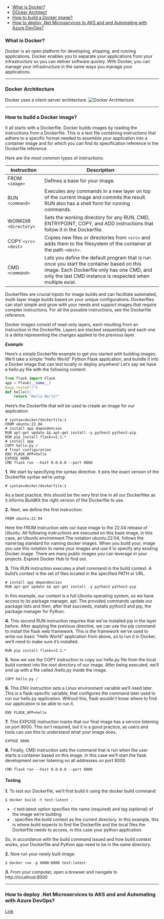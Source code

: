 
- [What is Docker?](#what-is-docker)
- [DOcker Architect](#docker-architecture)
- [How to build a Docker image?](#how-to-build-a-docker-image)
- [How to deploy .Net Microservices to AKS and and Automating with Azure DevOps?](#https://medium.com/aspnetrun/deploying-net-microservices-to-azure-kubernetes-services-aks-and-automating-with-azure-devops-c50bdd51b702)

### What is Docker?

Docker is an open platform for developing, shipping, and running applications. Docker enables you to separate your applications from your infrastructure so you can deliver software quickly. With Docker, you can manage your infrastructure in the same ways you manage your applications.

---


### Docker Architecture
Docker uses a client-server architecture.
![Docker Architecture](https://docs.docker.com/assets/images/architecture.svg)



---
### How to build a Docker image?

It all starts with a Dockerfile. Docker builds images by reading the instructions from a Dockerfile. This is a text file containing instructions that adhere to a specific format needed to assemble your application into a container image and for which you can find its specification reference in the Dockerfile reference.

Here are the most common types of instructions:

|Instruction| Description|
|--|--|
|FROM `<image>`|Defines a base for your image.|
|RUN `<command>`|Executes any commands in a new layer on top of the current image and commits the result. RUN also has a shell form for running commands.|
|WORKDIR `<directory>`| Sets the working directory for any RUN, CMD, ENTRYPOINT, COPY, and ADD instructions that follow it in the Dockerfile.|
|COPY `<src><dest>`|Copies new files or directories from `<src>` and adds them to the filesystem of the container at the path `<dest>`.|
|CMD `<command>`|Lets you define the default program that is run once you start the container based on this image. Each Dockerfile only has one CMD, and only the last CMD instance is respected when multiple exist.|

Dockerfiles are crucial inputs for image builds and can facilitate automated, multi-layer image builds based on your unique configurations. Dockerfiles can start simple and grow with your needs and support images that require complex instructions. For all the possible instructions, see the Dockerfile reference.

Docker images consist of read-only layers, each resulting from an instruction in the Dockerfile. Layers are stacked sequentially and each one is a delta representing the changes applied to the previous layer.

***Example***

Here’s a simple Dockerfile example to get you started with building images. We’ll take a simple “Hello World” Python Flask application, and bundle it into a Docker image that can test locally or deploy anywhere! Let’s say we have a hello.py file with the following content:

```python
from flask import Flask
app = Flask(__name__)
@app.route("/")
def hello():
    return "Hello World!"
```

Here’s the Dockerfile that will be used to create an image for our application:

```docker
# syntax=docker/dockerfile:1
FROM ubuntu:22.04
# install app dependencies
RUN apt-get update && apt-get install -y python3 python3-pip
RUN pip install flask==2.1.*
# install app
COPY hello.py /
# final configuration
ENV FLASK_APP=hello
EXPOSE 8000
CMD flask run --host 0.0.0.0 --port 8000
```


**1.** We start by specifying the syntax directive. It pins the exact version of the Dockerfile syntax we’re using:

```docker
# syntax=docker/dockerfile:1
```
As a best practice, this should be the very first line in all our Dockerfiles as it informs BuildKit the right version of the Dockerfile to use.

**2.** Next, we define the first instruction:

```docker
FROM ubuntu:22.04
```

Here the FROM instruction sets our base image to the 22.04 release of Ubuntu. All following instructions are executed on this base image, in this case, an Ubuntu environment.The notation ubuntu:22:04, follows the name:tag standard for naming docker images. When you build your, image you use this notation to name your images and use it to specify any existing Docker image. There are many public images you can leverage in your projects. Explore Docker Hub to find out.

**3.** This RUN instruction executes a shell command in the build context. A build’s context is the set of files located in the specified PATH or URL.

```docker
# install app dependencies
RUN apt-get update && apt-get install -y python3 python3-pip
```

In this example, our context is a full Ubuntu operating system, so we have access to its package manager, apt. The provided commands update our package lists and then, after that succeeds, installs python3 and pip, the package manager for Python.

**4.** This second RUN instruction requires that we’ve installed pip in the layer before. After applying the previous directive, we can use the pip command to install the flask web framework. This is the framework we’ve used to write our basic “Hello World” application from above, so to run it in Docker, we’ll need to make sure it’s installed.

```docker
RUN pip install flask==2.1.*
```

**5.** Now we use the COPY instruction to copy our hello.py file from the local build context into the root directory of our image. After being executed, we’ll end up with a file called /hello.py inside the image.


```docker 
COPY hello.py /
```

**6.** This ENV instruction sets a Linux environment variable we’ll need later. This is a flask-specific variable, that configures the command later used to run our hello.py application. Without this, flask wouldn’t know where to find our application to be able to run it.

```docker
ENV FLASK_APP=hello
```

**7.** This EXPOSE instruction marks that our final image has a service listening on port 8000. This isn’t required, but it is a good practice, as users and tools can use this to understand what your image does.

```docker
EXPOSE 8000
```

**8.** Finally, CMD instruction sets the command that is run when the user starts a container based on this image. In this case we’ll start the flask development server listening on all addresses on port 8000.

```docker
CMD flask run --host 0.0.0.0 --port 8000
```

#### Testing

**1.** To test our Dockerfile, we’ll first build it using the docker build command:

```console
$ docker build -t test:latest .
```

- -t test:latest option specifies the name (required) and tag (optional) of the image we’re building
- . specifies the build context as the current directory. In this example, this is where build expects to find the Dockerfile and the local files the Dockerfile needs to access, in this case your python application.

So, in accordance with the build command issued and how build context works, your Dockerfile and Python app need to be in the same directory.


**2.** Now run your newly built image:

```console
$ docker run -p 8000:8000 test:latest
```

**3.** From your computer, open a browser and navigate to http://localhost:8000

---

### How to deploy .Net Microservices to AKS and and Automating with Azure DevOps?

[Link](#https://medium.com/aspnetrun/deploying-net-microservices-to-azure-kubernetes-services-aks-and-automating-with-azure-devops-c50bdd51b702)